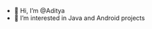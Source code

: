 - 👋 Hi, I’m @Aditya
- 👀 I’m interested in Java and Android projects

<!---
ads821992/ads821992 is a ✨ special ✨ repository because its `README.md` (this file) appears on your GitHub profile.
You can click the Preview link to take a look at your changes.
--->
